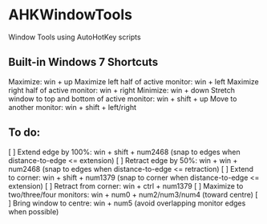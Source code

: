 AHKWindowTools
==============

Window Tools using AutoHotKey scripts


Built-in Windows 7 Shortcuts
----------------------------
Maximize:	win + up
Maximize left half of active monitor:	win + left
Maximize right half of active monitor:	win + right
Minimize:	win + down
Stretch window to top and bottom of active monitor:	win + shift + up
Move to another monitor:	win + shift + left/right


To do:
---------------------
[ ] Extend edge by 100%:  win + shift + num2468 (snap to edges when distance-to-edge <= extension)
[ ] Retract edge by 50%:  win + win + num2468 (snap to edges when distance-to-edge <= retraction)
[ ] Extend to corner: win + shift + num1379 (snap to corner when distance-to-edge <= extension)
[ ] Retract from corner:  win + ctrl + num1379
[ ] Maximize to two/three/four monitors: win + num0 + num2/num3/num4  (toward centre)
[ ] Bring window to centre: win + num5  (avoid overlapping monitor edges when possible)

